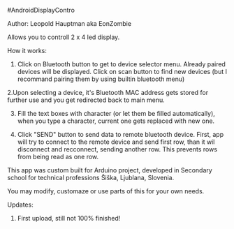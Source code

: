 #AndroidDisplayContro

Author: Leopold Hauptman aka EonZombie

Allows you to controll 2 x 4 led display.

How it works:
1. Click on Bluetooth button to get to device selector menu.
Already paired devices will be displayed. Click on scan button to find
new devices (but I recommand pairing them by using builtin bluetooth
menu)

2.Upon selecting a device, it's Bluetooth MAC address gets stored for
further use and you get redirected back to main menu.

3. Fill the text boxes with character (or let them be filled
automatically), when you type a character, current one gets replaced with
new one.

4. Click "SEND" button to send data to remote bluetooth device.
First, app will try to connect to the remote device and send first row,
than it wil disconnect and recconnect, sending another row. This prevents
rows from being read as one row.

This app was custom built for Arduino project, developed in Secondary
school for technical professions Šiška, Ljublana, Slovenia.

You may modify, customaze or use parts of this for your own needs.

Updates:

1. First upload, still not 100% finished!
